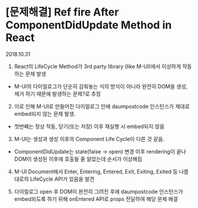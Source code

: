 
# [문제해결] Ref fire After ComponentDidUpdate Method in React

2018.10.31 

1. React의 LifeCycle Method가 3rd party library (like M-UI)에서 이상하게 작동하는 문제 발생
  - M-UI의 다이얼로그가 단순히 감춰놓는 식의 방식이 아니라 완전히 DOM을 생성, 제거 하기 때문에 발생하는 문제?로 추정

2. 이로 인해 M-UI로 만들어진 다이얼로그 안에 daumpostcode 인스턴스가 제대로 embed되지 않는 문제 발생.
  - 첫번째는 정상 작동, 닫기(또는 저장) 이후 재실행 시 embed되지 않음

3. M-UI는 생성과 생성 이후의 Component Life Cycle이 다른 것 같음.
  - ComponentDidUpdate는 state(false -> open) 변경 이후 rendering이 끝나 DOM이 생성된 이후에 호출될 줄 알았는데 순서가 이상해짐
  
4. M-UI Document에서 Enter, Entering, Entered, Exit, Exiting, Exited 등 나름대로의 LifeCycle API가 있음을 발견

5. 다이얼로그 open 후 DOM이 완전히 그려진 후에 daumpostcode 인스턴스가 embed되도록 하기 위해 onEntered API로 props 전달하여 해당 문제 해결
